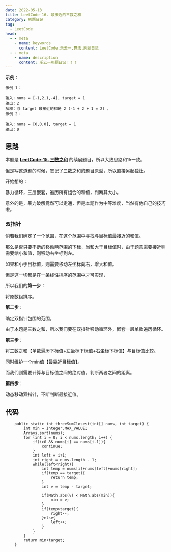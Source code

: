 ```yaml
---
date: 2022-05-13
title: LeetCode-16. 最接近的三数之和
category: 刷题日记
tag:
  - LeetCode
head:
  - - meta
    - name: keywords
      content: LeetCode,乐云一,算法,刷题日记
  - - meta
    - name: description
      content: 乐云一刷题日记！！！
---
```

**示例**：

```
示例 1：

输入：nums = [-1,2,1,-4], target = 1
输出：2
解释：与 target 最接近的和是 2 (-1 + 2 + 1 = 2) 。
示例 2：

输入：nums = [0,0,0], target = 1
输出：0

```

## 思路

本题是 [**LeetCode-15. 三数之和**](https://leyuna.xyz/#/blog?blogId=47) 的续展题目，所以大致思路和15一致。

但是写这道题的时候，忘记了三数之和的题目原型，所以直接另起独灶。

开始想的：

暴力循环，三层嵌套，遍历所有组合的和值，判断其大小。

意外的是，暴力破解竟然可以走通，但是本题作为中等难度，当然有他自己的技巧啦。

### 双指针

倘若我们确定了一个范围，在这个范围中寻找与目标值最接近的和值。

那么是否只要不断的移动两范围的下标，当和大于目标值时，由于题意需要接近则需要缩小和值，则移动右坐标到左。

如果和小于目标值，则需要移动左坐标向右，增大和值。

但是这一切都是在一条线性排序的范围中才可实现，

所以我们的**第一步**：

将原数组排序。

**第二步**：

确定双指针包围的范围，

由于本题是三数之和，所以我们要在双指针移动循环外，嵌套一层单数遍历循环。

**第三步**：

将三数之和【单数遍历下标值+左坐标下标值+右坐标下标值】与目标值比较。

同时维护一个min值【最靠近目标值】。

而我们则需要计算与目标值之间的绝对值，判断两者之间的距离。

**第四步**：

动态移动双指针，不断判断最接近值。

## 代码

```
    public static int threeSumClosest(int[] nums, int target) {
        int min = Integer.MAX_VALUE;
        Arrays.sort(nums);
        for (int i = 0; i < nums.length; i++) {
            if(i>0 && nums[i] == nums[i-1]){
                continue;
            }
            int left = i+1;
            int right = nums.length - 1;
            while(left<right){
                int temp = nums[i]+nums[left]+nums[right];
                if(temp == target){
                    return temp;
                }
                int v = temp - target;

                if(Math.abs(v) < Math.abs(min)){
                    min = v;
                }
                if(temp>target){
                    right--;
                }else{
                    left++;
                }
            }
        }
        return min+target;
    }
```



